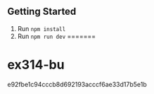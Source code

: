 




## Getting Started

1. Run `npm install`
2. Run `npm run dev`
=======
# ex314-bu
 e92fbe1c94cccb8d692193acccf6ae33d17b5e1b

